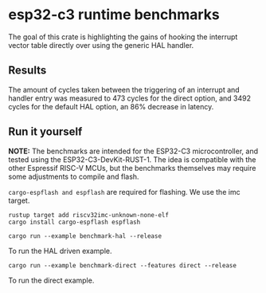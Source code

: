 # esp32-c3 runtime benchmarks
The goal of this crate is highlighting the gains of hooking the interrupt vector table directly over using the generic HAL handler.

## Results
The amount of cycles taken between the triggering of an interrupt and handler entry was measured to 473 cycles for the direct option, and 3492 cycles for the default HAL option, an 86% decrease in latency.

## Run it yourself
**NOTE:** The benchmarks are intended for the ESP32-C3 microcontroller, and tested using the ESP32-C3-DevKit-RUST-1. The idea is compatible with the other Espressif RISC-V MCUs, but the benchmarks themselves may require some adjustments to compile and flash.


`cargo-espflash and espflash` are required for flashing. We use the imc target.
```shell
rustup target add riscv32imc-unknown-none-elf
cargo install cargo-espflash espflash
```

``` shell
cargo run --example benchmark-hal --release
```
To run the HAL driven example.

``` shell
cargo run --example benchmark-direct --features direct --release
```
To run the direct example.
